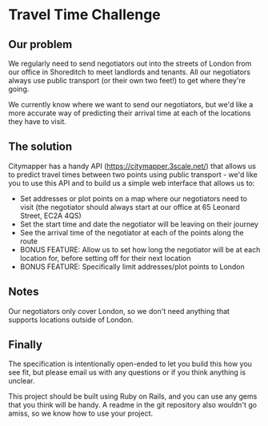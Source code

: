 # Travel Time Challenge

## Our problem

We regularly need to send negotiators out into the streets of London from our office in Shoreditch to meet landlords and tenants. All our negotiators always use public transport (or their own two feet!) to get where they're going.

We currently know where we want to send our negotiators, but we'd like a more accurate way of predicting their arrival time at each of the locations they have to visit.

## The solution

Citymapper has a handy API (https://citymapper.3scale.net/) that allows us to predict travel times between two points using public transport - we'd like you to use this API and to build us a simple web interface that allows us to:

* Set addresses or plot points on a map where our negotiators need to visit (the negotiator should always start at our office at 65 Leonard Street, EC2A 4QS)
* Set the start time and date the negotiator will be leaving on their journey
* See the arrival time of the negotiator at each of the points along the route
* BONUS FEATURE: Allow us to set how long the negotiator will be at each location for, before setting off for their next location
* BONUS FEATURE: Specifically limit addresses/plot points to London

## Notes

Our negotiators only cover London, so we don't need anything that supports locations outside of London.

## Finally

The specification is intentionally open-ended to let you build this how you see fit, but please email us with any questions or if you think anything is unclear.

This project should be built using Ruby on Rails, and you can use any gems that you think will be handy. A readme in the git repository also wouldn't go amiss, so we know how to use your project.